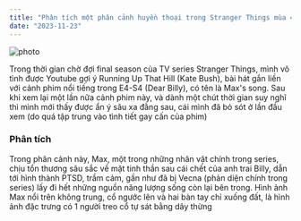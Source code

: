 ```yaml
---
title: "Phân tích một phân cảnh huyền thoại trong Stranger Things mùa 4"
date: "2023-11-23"
---
```


![photo](max.png)

Trong thời gian chờ đợi final season của TV series Stranger Things, mình vô tình được Youtube gợi ý Running Up That Hill (Kate Bush), bài hát gắn liền với cảnh phim nổi tiếng trong E4-S4 (Dear Billy), có tên là Max's song. Sau khi xem lại một lần nữa cảnh phim này, và dành một chút thời gian suy nghĩ thì mình mới thấy được ẩn ý sâu xa đằng sau, cái mình đã bỏ sót ở lần đầu xem (do quá tập trung vào tình tiết gay cấn của phim)


### Phân tích

Trong phân cảnh này, Max, một trong những nhân vật chính trong series, chịu tổn thương sâu sắc về mặt tinh thần sau cái chết của anh trai Billy, dẫn tới hình thành PTSD, trầm cảm, gần như đã bị Vecna (phản diện chính trong series) lấy đi hết những nguồn năng lượng sống còn lại bên trong.
Hình ảnh Max nổi trên không trung, cổ ngước lên và hai bàn tay chỉ xuống đất, là hình ảnh đặc trưng có 1 người treo cổ tự sát bằng dây thừng
